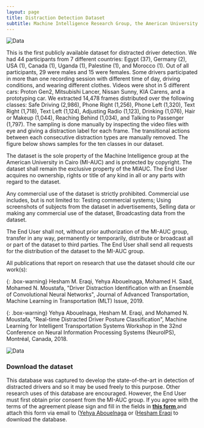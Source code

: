 ```yaml
---
layout: page
title: Distraction Detection Dataset
subtitle: Machine Intelligence Research Group, the American University in Cairo (AUC)
---
```


![Data](https://heshameraqi.github.io/data/auc.distracted.driver.dataset/Data.png)

This is the first publicly available dataset for distracted driver detection. We had 44 participants from 7 different countries: Egypt (37), Germany (2), USA (1), Canada (1), Uganda (1), Palestine (1), and Morocco (1). Out of all participants, 29 were males and 15 were females. Some drivers participated in more than one recording session with different time of day, driving conditions, and wearing different clothes.
Videos were shot in 5 different cars: Proton Gen2, Mitsubishi Lancer, Nissan Sunny, KIA Carens, and a prototyping car. We extracted 14,478 frames distributed over the following classes: Safe Driving (2,986), Phone Right (1,256), Phone Left (1,320), Text Right (1,718), Text Left (1,124), Adjusting Radio (1,123), Drinking (1,076), Hair or Makeup (1,044), Reaching Behind (1,034), and Talking to Passenger (1,797). The sampling is done manually by inspecting the video files with eye and giving a distraction label for each frame. The transitional actions between each consecutive distraction types are manually removed. The figure below shows samples for the ten classes in our dataset.

The dataset is the sole property of the Machine Intelligence group at the American University in Cairo (MI-AUC) and is protected by copyright. The dataset shall remain the exclusive property of the MIAUC. The End User acquires no ownership, rights or title of any kind in all or any parts with regard to the dataset.

Any commercial use of the dataset is strictly prohibited. Commercial use includes, but is not limited to: Testing commercial systems; Using screenshots of subjects from the dataset in advertisements, Selling data or making any commercial use of the dataset, Broadcasting data from the dataset.

The End User shall not, without prior authorization of the MI-AUC group, transfer in any way, permanently or temporarily, distribute or broadcast all or part of the dataset to third parties. The End User shall send all requests for the distribution of the dataset to the MI-AUC group.

All publications that report on research that use the dataset should cite our work(s): 

{: .box-warning}
Hesham M. Eraqi, Yehya Abouelnaga, Mohamed H. Saad, Mohamed N. Moustafa, "Driver Distraction Identification with an Ensemble of Convolutional Neural Networks", Journal of Advanced Transportation, Machine Learning in Transportation (MLT) Issue, 2019.

{: .box-warning}
Yehya Abouelnaga, Hesham M. Eraqi, and Mohamed N. Moustafa, "Real-time Distracted Driver Posture Classification", Machine Learning for Intelligent Transportation Systems Workshop in the 32nd Conference on Neural Information Processing Systems (NeuroIPS), Montréal, Canada, 2018.

![Data](https://heshameraqi.github.io/data/auc.distracted.driver.dataset/System.png)

### Download the dataset

This database was captured to develop the state-of-the-art in detection of distracted drivers and so it may be used freely to this purpose. Other research uses of this database are encouraged. However, the End User must first obtain prior consent from the MI-AUC group. If you agree with the terms of the agreement please sign and fill in the fields in **[this form ](https://heshameraqi.github.io/data/auc.distracted.driver.dataset/auc.distracted.driver.dataset_license.agreement.pdf)** and attach this form via email to ([Yehya Abouelnaga](devyhia@aucegypt.edu) or ([Hesham Eraqi](heraqi@aucegypt.edu) to download the database.
